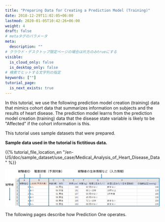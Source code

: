 ```yaml
---
title: "Preparing Data for Creating a Prediction Model (Training)"
date: 2018-12-29T11:02:05+06:00
lastmod: 2020-01-05T10:42:26+06:00
weight: 4
draft: false
# metaタグのパラメータ
meta:
  description: ""
# クラウド・デスクトップ限定ページの場合は片方のみtrueにする
visible:
  is_cloud_only: false
  is_desktop_only: false
# 検索でヒットする文字列の指定
keywords: [""]
tutorial_page:
  is_next_exists: true
---
```


In this tutorial, we use the following prediction model creation (training) data that mimics cohort data that summarizes information on subjects and the results of heart disease.
The prediction model learns from the prediction model creation (training) data that the disease state variable is likely to be "Affected" if the cohort information is this.

This tutorial uses sample datasets that were prepared.

**Sample data used in the tutorial is fictitious data.**

{{% tutorial_file_location_en "/en-US/doc/sample_dataset/use_case/Medical_Analysis_of_Heart_Disease_Data" %}}

![](../img_en/t_slide4.png)

The following pages describe how Prediction One operates.
